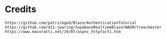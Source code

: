 
# Credits
    https://github.com/patrickgod/BlazorAuthenticationTutorial
    https://github.com/d11-jwaring/SupabaseRealtimeBlazorWASM/tree/master
    https://www.macoratti.net/19/07/aspnc_httpfact1.htm

